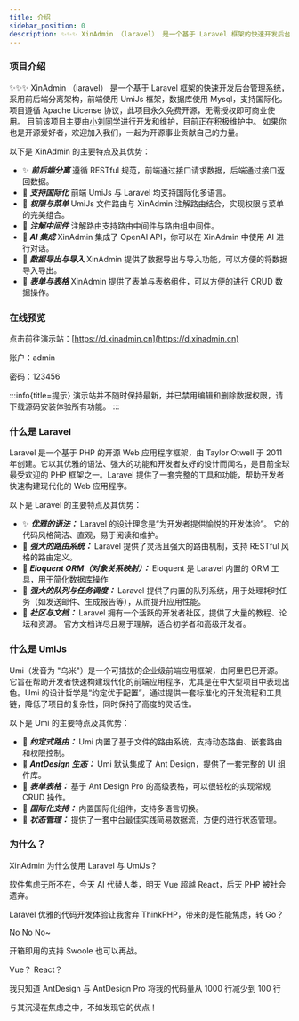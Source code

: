 ```yaml
---
title: 介绍
sidebar_position: 0
description: ✨✨✨ XinAdmin （laravel） 是一个基于 Laravel 框架的快速开发后台管理系统，采用前后端分离架构，前端使用 UmiJs 框架，数据库使用 Mysql，支持国际化。
---
```


### 项目介绍

✨✨✨ XinAdmin （laravel） 是一个基于 Laravel 框架的快速开发后台管理系统，采用前后端分离架构，前端使用 UmiJs 框架，数据库使用 Mysql，支持国际化。
项目遵循 Apache License 协议，此项目永久免费开源，无需授权即可商业使用。
目前该项目主要由[小刘同学](https://xineny.cn)进行开发和维护，目前正在积极维护中。
如果你也是开源爱好者，欢迎加入我们，一起为开源事业贡献自己的力量。

以下是 XinAdmin 的主要特点及其优势：

- ✨ **_前后端分离_** 遵循 RESTful 规范，前端通过接口请求数据，后端通过接口返回数据。
- 🧵 **_支持国际化_** 前端 UmiJs 与 Laravel 均支持国际化多语言。
- 👑 **_权限与菜单_** UmiJs 文件路由与 XinAdmin 注解路由结合，实现权限与菜单的完美组合。
- 🎄 **_注解中间件_** 注解路由支持路由中间件与路由组中间件。
- 🎑 **_AI 集成_** XinAdmin 集成了 OpenAI API，你可以在 XinAdmin 中使用 AI 进行对话。
- 🛒 **_数据导出与导入_** XinAdmin 提供了数据导出与导入功能，可以方便的将数据导入导出。
- 🎨 **_表单与表格_** XinAdmin 提供了表单与表格组件，可以方便的进行 CRUD 数据操作。

### 在线预览

点击前往演示站：[https://d.xinadmin.cn](https://d.xinadmin.cn)

账户：admin

密码：123456

:::info{title=提示}
演示站并不随时保持最新，并已禁用编辑和删除数据权限，请下载源码安装体验所有功能。
:::

### 什么是 Laravel

Laravel 是一个基于 PHP 的开源 Web 应用程序框架，由 Taylor Otwell 于 2011 年创建。它以其优雅的语法、强大的功能和开发者友好的设计而闻名，是目前全球最受欢迎的 PHP 框架之一。Laravel 提供了一套完整的工具和功能，帮助开发者快速构建现代化的 Web 应用程序。

以下是 Laravel 的主要特点及其优势：

- ✨ **_优雅的语法：_** Laravel 的设计理念是“为开发者提供愉悦的开发体验”。 它的代码风格简洁、直观，易于阅读和维护。
- 🎉 **_强大的路由系统：_** Laravel 提供了灵活且强大的路由机制，支持 RESTful 风格的路由定义。
- 🧵 **_Eloquent ORM（对象关系映射）：_** Eloquent 是 Laravel 内置的 ORM 工具，用于简化数据库操作
- 🪭 **_强大的队列与任务调度：_** Laravel 提供了内置的队列系统，用于处理耗时任务（如发送邮件、生成报告等），从而提升应用性能。
- 👑 **_社区与文档：_** Laravel 拥有一个活跃的开发者社区，提供了大量的教程、论坛和资源。 官方文档详尽且易于理解，适合初学者和高级开发者。

### 什么是 UmiJs

Umi（发音为 "乌米"）是一个可插拔的企业级前端应用框架，由阿里巴巴开源。它旨在帮助开发者快速构建现代化的前端应用程序，尤其是在中大型项目中表现出色。Umi 的设计哲学是“约定优于配置”，通过提供一套标准化的开发流程和工具链，降低了项目的复杂性，同时保持了高度的灵活性。

以下是 Umi 的主要特点及其优势：

- 🎄 **_约定式路由：_** Umi 内置了基于文件的路由系统，支持动态路由、嵌套路由和权限控制。
- 🎨 **_AntDesign 生态：_** Umi 默认集成了 Ant Design，提供了一套完整的 UI 组件库。
- 🎢 **_表单表格：_** 基于 Ant Design Pro 的高级表格，可以很轻松的实现常规 CRUD 操作。
- 🎑 **_国际化支持：_** 内置国际化组件，支持多语言切换。
- 🛒 **_状态管理：_** 提供了一套中台最佳实践简易数据流，方便的进行状态管理。

### 为什么？

XinAdmin 为什么使用 Laravel 与 UmiJs？

软件焦虑无所不在，今天 AI 代替人类，明天 Vue 超越 React，后天 PHP 被社会遗弃。

Laravel 优雅的代码开发体验让我舍弃 ThinkPHP，带来的是性能焦虑，转 Go？

No No No~

开箱即用的支持 Swoole 也可以再战。

Vue？ React？

我只知道 AntDesign 与 AntDesign Pro 将我的代码量从 1000 行减少到 100 行

与其沉浸在焦虑之中，不如发现它的优点！
